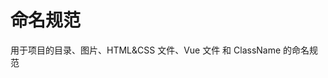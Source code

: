 <!--
 * @Author: ReturnMars
 * @Date: 2023-06-05 16:14:51
 * @LastEditors: ReturnMars
 * @LastEditTime: 2023-06-06 10:24:48
 * @Description: 命名规范-index
-->

# 命名规范

用于项目的目录、图片、HTML&CSS 文件、Vue 文件 和 ClassName 的命名规范
